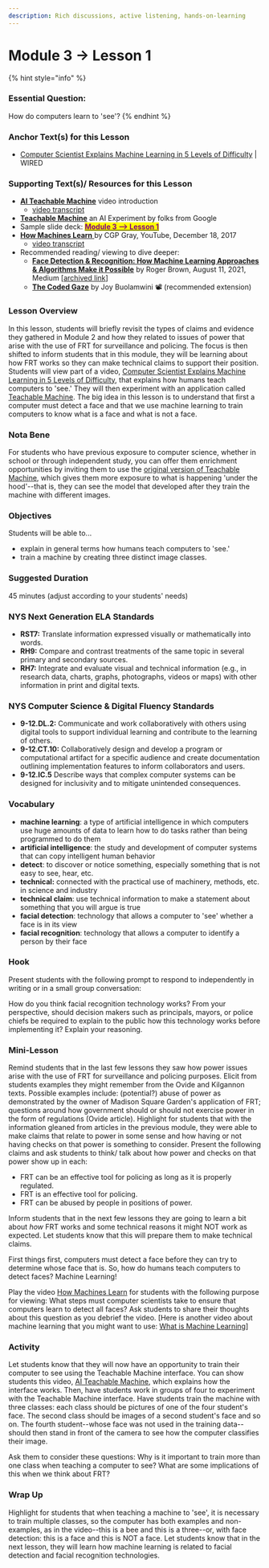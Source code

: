 ```yaml
---
description: Rich discussions, active listening, hands-on-learning
---
```


# Module 3 -> Lesson 1

{% hint style="info" %}
### Essential Question:

How do computers learn to 'see'?
{% endhint %}

### Anchor Text(s) for this Lesson

* [Computer Scientist Explains Machine Learning in 5 Levels of Difficulty](https://youtu.be/5q87K1WaoFI?feature=shared) | WIRED



### Supporting Text(s)/ Resources for this Lesson

* [**AI Teachable Machine**](https://youtu.be/3BhkeY974Rg) video introduction
  * [video transcript](https://docs.google.com/document/d/1y8jt8VypyovjQ2hrLk2thGCI\_orreSnFx6H7niE93Pg/edit?usp=sharing)
* [**Teachable Machine**](https://teachablemachine.withgoogle.com/v1/) an AI Experiment by folks from Google
* Sample slide deck: [<mark style="color:purple;">**Module 3 --> Lesson 1**</mark> ](https://docs.google.com/presentation/d/1I7BiazN5IikXRaYRtMoAIVADUzw1B5oJ6rMnQbVV87k/edit?usp=sharing)
* [**How Machines Learn** ](https://www.youtube.com/watch?v=R9OHn5ZF4Uo)by CGP Gray, YouTube, December 18, 2017
  * [video transcript](https://docs.google.com/document/d/1iRyx8IoSsEJGq0TIgZjzyjZY8WL8kyoNW-ymvEjp1TU/edit?usp=sharing)&#x20;
* Recommended reading/ viewing to dive deeper:
  * [**Face Detection & Recognition: How Machine Learning Approaches & Algorithms Make it Possible**](https://medium.com/nerd-for-tech/face-detection-recognition-how-machine-learning-approaches-and-algorithms-make-it-possible-4b5896aefb88) by Roger Brown, August 11, 2021, Medium \[[archived link](http://archive.today/uVtTt)]
  * [**The Coded Gaze**](https://drive.google.com/file/d/1s3hfuqItie\_DfanIq-KpcNmEY2nHHNXQ/view?usp=sharing) by Joy Buolamwini 📽 (recommended extension)

### Lesson Overview

In this lesson, students will briefly revisit the types of claims and evidence they gathered in Module 2 and how they related to issues of power that arise with the use of FRT for surveillance and policing. The focus is then shifted to inform students that in this module, they will be learning about how FRT works so they can make technical claims to support their position. Students will view part of a video, [Computer Scientist Explains Machine Learning in 5 Levels of Difficulty](https://youtu.be/5q87K1WaoFI?feature=shared), that explains how humans teach computers to 'see.' They will then experiment with an application called [Teachable Machine](https://teachablemachine.withgoogle.com/v1/). The big idea in this lesson is to understand that first a computer must detect a face and that we use machine learning to train computers to know what is a face and what is not a face.

### Nota Bene

For students who have previous exposure to computer science, whether in school or through independent study, you can offer them enrichment opportunities by inviting them to use the [original version of Teachable Machine](https://teachablemachine.withgoogle.com/train), which gives them more exposure to what is happening 'under the hood'--that is, they can see the model that developed after they train the machine with different images.&#x20;

### Objectives

Students will be able to...

* explain in general terms how humans teach computers to 'see.'
* train a machine by creating three distinct image classes.

### Suggested Duration

45 minutes (adjust according to your students' needs)

### NYS Next Generation ELA Standards

* **RST7:** Translate information expressed visually or mathematically into words.
* **RH9:** Compare and contrast treatments of the same topic in several primary and secondary sources.
* **RH7:** Integrate and evaluate visual and technical information (e.g., in research data, charts, graphs, photographs, videos or maps) with other information in print and digital texts.

### NYS Computer Science & Digital Fluency Standards

* **9-12.DL.2:** Communicate and work collaboratively with others using digital tools to support individual learning and contribute to the learning of others.
* **9-12.CT.10:** Collaboratively design and develop a program or computational artifact for a specific audience and create documentation outlining implementation features to inform collaborators and users.
* **9-12.IC.5**  Describe ways that complex computer systems can be designed for inclusivity and to mitigate unintended consequences.

### Vocabulary

* **machine learning**: a type of artificial intelligence in which computers use huge amounts of data to learn how to do tasks rather than being programmed to do them
* **artificial intelligence**: the study and development of computer systems that can copy intelligent human behavior
* **detect**: to discover or notice something, especially something that is not easy to see, hear, etc.
* **technical:** connected with the practical use of machinery, methods, etc. in science and industry
* **technical claim**: use technical information to make a statement about something that you will argue is true
* **facial detection**: technology that allows a computer to 'see' whether a face is in its view
* **facial recognition**: technology that allows a computer to identify a person by their face

### Hook

Present students with the following prompt to respond to independently in writing or in a small group conversation:

How do you think facial recognition technology works? From your perspective, should decision makers such as principals, mayors, or police chiefs be required to explain to the public how this technology works before implementing it? Explain your reasoning.&#x20;

### Mini-Lesson

Remind students that in the last few lessons they saw how power issues arise with the use of FRT for surveillance and policing purposes. Elicit from students examples they might remember from the Ovide and Kilgannon texts. Possible examples include: (potential?) abuse of power as demonstrated by the owner of Madison Square Garden's application of FRT; questions around how government should or should not exercise power in the form of regulations (Ovide article). Highlight for students that with the information gleaned from articles in the previous module, they were able to make claims that relate to power in some sense and how having or not having checks on that power is something to consider. Present the following claims and ask students to think/ talk about how power and checks on that power show up in each:

* FRT can be an effective tool for policing as long as it is properly regulated.
* FRT is an effective tool for policing.&#x20;
* FRT can be abused by people in positions of power.&#x20;

Inform students that in the next few lessons they are going to learn a bit about _how_ FRT works and some technical reasons it might NOT work as expected. Let students know that this will prepare them to make technical claims.&#x20;

First things first, computers must detect a face before they can try to determine whose face that is. So, how do humans teach computers to detect faces? Machine Learning!&#x20;

Play the video [How Machines Learn](https://www.youtube.com/watch?v=R9OHn5ZF4Uo) for students with the following purpose for viewing: What steps must computer scientists take to ensure that computers learn to detect all faces? Ask students to share their thoughts about this question as you debrief the video.  \[Here is another video about machine learning that you might want to use: [What is Machine Learning](https://www.youtube.com/watch?v=QghjaS0WQQU)]

### Activity

Let students know that they will now have an opportunity to train their computer to see using the Teachable Machine interface. You can show students this video, [AI Teachable Machine](https://www.youtube.com/watch?v=3BhkeY974Rg), which explains how the interface works. Then, have students work in groups of four to experiment with the Teachable Machine interface. Have students train the machine with three classes: each class should be pictures of one of the four student's face. The second class should be images of a second student's face and so on. The fourth student--whose face was not used in the training data--should then stand in front of the camera to see how the computer classifies their image.

Ask them to consider these questions: Why is it important to train more than one class when teaching a computer to see? What are some implications of this when we think about FRT?&#x20;

### Wrap Up

Highlight for students that when teaching a machine to 'see', it is necessary to train multiple classes, so the computer has both examples and non-examples, as in the video--this is a bee and this is a three--or, with face detection: this is a face and this is NOT a face. Let students know that in the next lesson, they will learn how machine learning is related to facial detection and facial recognition technologies.
